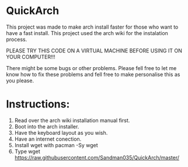 # QuickArch

This project was made to make arch install faster for those who want to have a fast install. This project used the arch wiki for the instalation process.

PLEASE TRY THIS CODE ON A VIRTUAL MACHINE BEFORE USING IT ON YOUR COMPUTER!!!

There might be some bugs or other problems. Please fell free to let me know how to fix these problems and fell free to make personalise this as you please.

# Instructions:

1. Read over the arch wiki installation manual first.
2. Boot into the arch installer.
3. Have the keyboard layout as you wish.
4. Have an internet conection.
5. Install wget with pacman -Sy wget
6. Type wget https://raw.githubusercontent.com/Sandman035/QuickArch/master/
